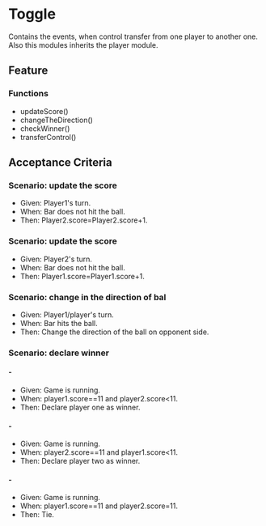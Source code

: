 # Toggle
  Contains the events, when control transfer from one player to another one.
  Also this modules inherits the player module.

## Feature

### Functions
- updateScore()
- changeTheDirection()
- checkWinner()
- transferControl()

## Acceptance Criteria

### Scenario: update the score
- Given: Player1's turn. 
- When: Bar does not hit the ball.
- Then: Player2.score=Player2.score+1.

### Scenario: update the score
- Given: Player2's turn. 
- When: Bar does not hit the ball.
- Then: Player1.score=Player1.score+1.

### Scenario: change in the direction of bal
- Given: Player1/player's turn. 
- When: Bar hits the ball.
- Then: Change the direction of the ball on opponent side.

### Scenario: declare winner

#### -
- Given: Game is running. 
- When: player1.score==11 and player2.score<11.
- Then: Declare player one as winner.
#### -
- Given: Game is running. 
- When: player2.score==11 and player1.score<11.
- Then: Declare player two as winner.
#### -
- Given: Game is running. 
- When: player1.score==11 and player2.score=11.
- Then: Tie.

